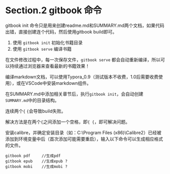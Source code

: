 # Section.2 gitbook 命令

gitbook init 命令只是用来创建readme.md和SUMMARY.md两个文档，如果代码出错，直接创建连个代码，然后使用gitbook build即可。

1. 使用 `gitbook init` 初始化书籍目录
2. 使用 `gitbook serve` 编译书籍

在文件修改过程中，每一次保存文件，`gitbook serve` 都会自动重新编译，所以可以持续通过浏览器来查看最新的书籍效果！

编译markdown文档，可以使用Typora_0.9（测试版本不收费，1.0后需要收费使用），或在VSCode中安装markdown组件。

在SUMMARY.md中添加相关章节后，执行`gitbook init`，会自动创建`SUMMARY.md`中的目录结构。

连续两个`{` `{`会导致build失败。

解决方法是在两个`{`之间添加一个空格，即`{ {`，即可解决问题。

安装calibre，并确定安装目录（如：C:\Program Files (x86)\Calibre2）已经被添加到环境变量中后（首次添加可能需要重启），输入以下命令可以生成相应格式的文件。

```shell
gitbook pdf     //生成pdf
gitbook epub    //生成epub ?
gitbook mobi    //生成mobi ?
```


